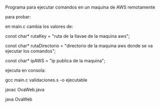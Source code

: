  Programa para ejecutar comandos en un maquina de AWS remotamente

 para probar:

 en main.c cambia los valores de:

  const char* rutaKey = "ruta de la llavae de la maquina aws";

  const char* rutaDirectorio = "directorio de la maquina aws donde se va ejecutar los comandos";

  const char* ipAWS = "ip publica de la maquina";

 ejecuta en consola:

 gcc main.c validaciones.s  -o ejecutable

 javac OvaWeb.java

 java OvaWeb
